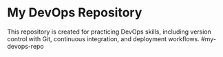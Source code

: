 # My DevOps Repository

This repository is created for practicing DevOps skills, including version control with Git, continuous integration, and deployment workflows.
#my-devops-repo
